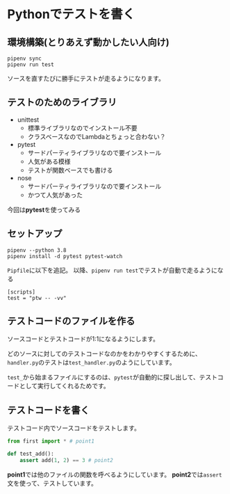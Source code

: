 # Pythonでテストを書く

## 環境構築(とりあえず動かしたい人向け)

```
pipenv sync
pipenv run test
```

ソースを直すたびに勝手にテストが走るようになります。


## テストのためのライブラリ

- unittest
  - 標準ライブラリなのでインストール不要
  - クラスベースなのでLambdaとちょっと合わない？
- pytest
  - サードパーティライブラリなので要インストール
  - 人気がある模様
  - テストが関数ベースでも書ける
- nose
  - サードパーティライブラリなので要インストール
  - かつて人気があった

今回は**pytest**を使ってみる

## セットアップ

```
pipenv --python 3.8
pipenv install -d pytest pytest-watch
```

`Pipfile`に以下を追記。
以降、`pipenv run test`でテストが自動で走るようになる

```
[scripts]
test = "ptw -- -vv"
```

## テストコードのファイルを作る

ソースコードとテストコードが1:1になるようにします。

どのソースに対してのテストコードなのかをわかりやすくするために、
`handler.py`のテストは`test_handler.py`のようにしています。

`test_`から始まるファイルにするのは、`pytest`が自動的に探し出して、テストコードとして実行してくれるためです。


## テストコードを書く

テストコード内でソースコードをテストします。

```py
from first import * # point1

def test_add():
    assert add(1, 2) == 3 # point2
```

**point1**では他のファイルの関数を呼べるようにしています。
**point2**では`assert`文を使って、テストしています。


